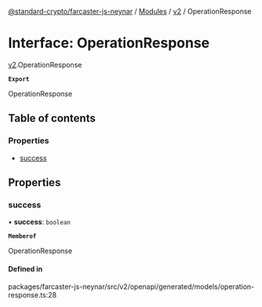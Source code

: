 [@standard-crypto/farcaster-js-neynar](../README.md) / [Modules](../modules.md) / [v2](../modules/v2.md) / OperationResponse

# Interface: OperationResponse

[v2](../modules/v2.md).OperationResponse

**`Export`**

OperationResponse

## Table of contents

### Properties

- [success](v2.OperationResponse.md#success)

## Properties

### success

• **success**: `boolean`

**`Memberof`**

OperationResponse

#### Defined in

packages/farcaster-js-neynar/src/v2/openapi/generated/models/operation-response.ts:28
